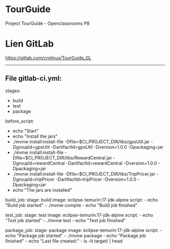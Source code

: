 # TourGuide
Project TourGuide - Openclassrooms P8

# Lien GitLab
https://gitlab.com/crolinux/TourGuide_GL

-------------------
File gitlab-ci.yml:
-------------------
stages:
  - build
  - test
  - package


before_script:
  - echo "Start"
  - echo "Install the jars"
  - ./mvnw install:install-file -Dfile=$CI_PROJECT_DIR/libs/gpsUtil.jar -DgroupId=gpsUtil -DartifactId=gpsUtil -Dversion=1.0.0 -Dpackaging=jar
  - ./mvnw install:install-file -Dfile=$CI_PROJECT_DIR/libs/RewardCentral.jar -DgroupId=rewardCentral -DartifactId=rewardCentral -Dversion=1.0.0 -Dpackaging=jar
  - ./mvnw install:install-file -Dfile=$CI_PROJECT_DIR/libs/TripPricer.jar -DgroupId=tripPricer -DartifactId=tripPricer -Dversion=1.0.0 -Dpackaging=jar
  - echo "The jars are installed"

build_job:
  stage: build
  image: eclipse-temurin:17-jdk-alpine
  script:
    - echo "Build job started"
    - ./mvnw compile
    - echo "Build job finished"

test_job:
  stage: test
  image: eclipse-temurin:17-jdk-alpine
  script:
    - echo "Test job started"
    - ./mvnw test
    - echo "Test job finished"

package_job:
  stage: package
  image: eclipse-temurin:17-jdk-alpine
  script:
    - echo "Package job started"
    - ./mvnw package
    - echo "Package job finished"
    - echo "Last file created:"
    - ls -lt target/ | head


